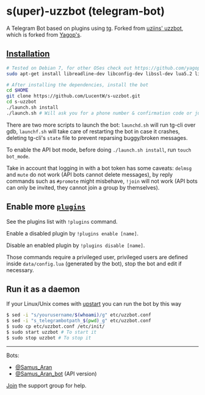 s(uper)-uzzbot (telegram-bot)
============

A Telegram Bot based on plugins using [tg](https://github.com/Rondoozle/tg). Forked from [uziins' uzzbot](https://github.com/uziins/uzzbot), which is forked from [Yagop's](https://github.com/yagop/telegram-bot).

[Installation](https://github.com/yagop/telegram-bot/wiki/Installation)
------------
```bash
# Tested on Debian 7, for other OSes check out https://github.com/yagop/telegram-bot/wiki/Installation
sudo apt-get install libreadline-dev libconfig-dev libssl-dev lua5.2 liblua5.2-dev libevent-dev make unzip git redis-server g++ libjansson-dev libpython-dev expat libexpat1-dev
```

```bash
# After installing the dependencies, install the bot
cd $HOME
git clone https://github.com/LucentW/s-uzzbot.git
cd s-uzzbot
./launch.sh install
./launch.sh # Will ask you for a phone number & confirmation code or just your bot token.
```

There are two more scripts to launch the bot: `launchd.sh` will run tg-cli over gdb, `launchf.sh` will take care of restarting the bot in case it crashes, deleting tg-cli's `state` file to prevent reparsing buggy/broken messages.

To enable the API bot mode, before doing `./launch.sh install`, run `touch bot_mode`.

Take in account that logging in with a bot token has some caveats: `delmsg` and `mute` do not work (API bots cannot delete messages), by reply commands such as `#promote` might misbehave, `!join` will not work (API bots can only be invited, they cannot join a group by themselves).

Enable more [`plugins`](https://github.com/LucentW/s-uzzbot/tree/master/plugins)
-------------
See the plugins list with `!plugins` command.

Enable a disabled plugin by `!plugins enable [name]`.

Disable an enabled plugin by `!plugins disable [name]`.

Those commands require a privileged user, privileged users are defined inside `data/config.lua` (generated by the bot), stop the bot and edit if necessary.


Run it as a daemon
------------
If your Linux/Unix comes with [upstart](http://upstart.ubuntu.com/) you can run the bot by this way
```bash
$ sed -i "s/yourusername/$(whoami)/g" etc/uzzbot.conf
$ sed -i "s_telegrambotpath_$(pwd)_g" etc/uzzbot.conf
$ sudo cp etc/uzzbot.conf /etc/init/
$ sudo start uzzbot # To start it
$ sudo stop uzzbot # To stop it
```


------------
Bots:

- [@Samus_Aran](https://telegram.me/Samus_Aran)
- [@Samus_Aran_bot](https://telegram.me/Samus_Aran_bot) (API version)

[Join](https://telegram.me/joinchat/ASAvlj0ebrIkJ6JXmUG-YA) the support group for help.
